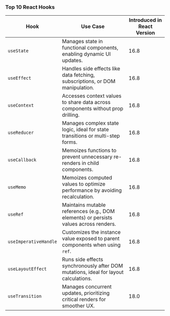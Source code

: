 ### Top 10 React Hooks

| **Hook**            | **Use Case**                                                                 | **Introduced in React Version** |
|---------------------|------------------------------------------------------------------------------|-------------------------------|
| `useState`          | Manages state in functional components, enabling dynamic UI updates.         | 16.8                          |
| `useEffect`         | Handles side effects like data fetching, subscriptions, or DOM manipulation. | 16.8                          |
| `useContext`        | Accesses context values to share data across components without prop drilling. | 16.8                        |
| `useReducer`        | Manages complex state logic, ideal for state transitions or multi-step forms. | 16.8                        |
| `useCallback`       | Memoizes functions to prevent unnecessary re-renders in child components.    | 16.8                          |
| `useMemo`           | Memoizes computed values to optimize performance by avoiding recalculation.  | 16.8                          |
| `useRef`            | Maintains mutable references (e.g., DOM elements) or persists values across renders. | 16.8                    |
| `useImperativeHandle` | Customizes the instance value exposed to parent components when using `ref`. | 16.8                        |
| `useLayoutEffect`   | Runs side effects synchronously after DOM mutations, ideal for layout calculations. | 16.8                  |
| `useTransition`      | Manages concurrent updates, prioritizing critical renders for smoother UX.   | 18.0                          |